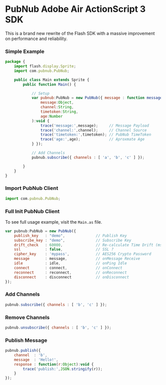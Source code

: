 # PubNub Adobe Air ActionScript 3 SDK

This is a brand new rewrite of the Flash SDK with 
a massive improvement on performance and reliability.

### Simple Example

```javascript
package {
    import flash.display.Sprite;
    import com.pubnub.PubNub;

    public class Main extends Sprite {
        public function Main() {

            // Setup
            var pubnub:PubNub = new PubNub({ message : function message(
                message:Object,
                channel:String,
                timetoken:String,
                age:Number
            ):void {
                trace('message:',message);     // Message Payload
                trace('channel:',channel);     // Channel Source
                trace('timetoken:',timetoken); // PubNub TimeToken
                trace('age:',age);             // Aproxmate Age
            } });

            // Add Channels
            pubnub.subscribe({ channels : [ 'a', 'b', 'c' ] });

        }
    }
}
```

### Import PubNub Client

```javascript
import com.pubnub.PubNub;
```

### Full Init PubNub Client

To see full usage example, visit the `Main.as` file.

```javascript
var pubnub:PubNub = new PubNub({
    publish_key   : "demo",              // Publish Key
    subscribe_key : "demo",              // Subscribe Key
    drift_check   : 60000,               // Re-calculate Time Drift (ms)
    ssl           : false,               // SSL ?
    cipher_key    : 'mypass',            // AES256 Crypto Password
    message       : message,             // onMessage Receive
    idle          : idle,                // onPing Idle
    connect       : connect,             // onConnect
    reconnect     : reconnect,           // onReconnect
    disconnect    : disconnect           // onDisconnect
});
```

### Add Channels
```javascript
pubnub.subscribe({ channels : [ 'b', 'c' ] });
```

### Remove Channels
```javascript
pubnub.unsubscribe({ channels : [ 'b', 'c' ] });
```

### Publish Message
```javascript
pubnub.publish({
    channel  : 'b',
    message  : 'Hello!',
    response : function(r:Object):void {
        trace('publish:',JSON.stringify(r));
    }
});
```
